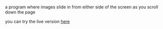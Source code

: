 a program where images slide in from either side of the screen as you scroll down the page 

you can try the live version [here](https://serene-queijadas-95e9b5.netlify.app/)
